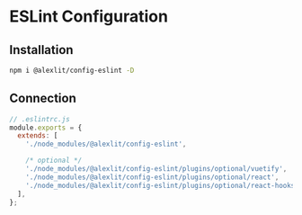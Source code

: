 # ESLint Configuration

## Installation

```sh
npm i @alexlit/config-eslint -D
```

## Connection

```js
// .eslintrc.js
module.exports = {
  extends: [
    './node_modules/@alexlit/config-eslint',

    /* optional */
    './node_modules/@alexlit/config-eslint/plugins/optional/vuetify',
    './node_modules/@alexlit/config-eslint/plugins/optional/react',
    './node_modules/@alexlit/config-eslint/plugins/optional/react-hooks',
  ],
};
```
